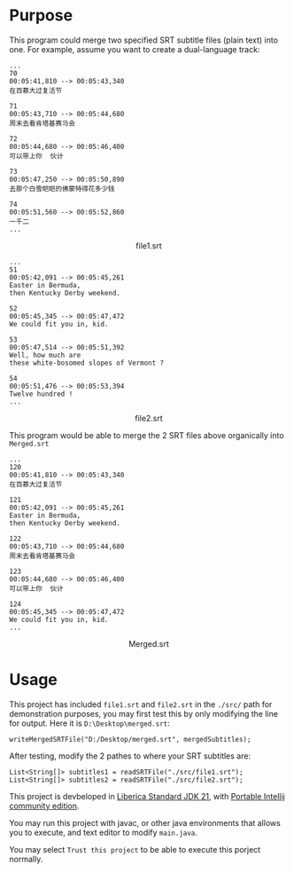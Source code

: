 # Purpose

This program could merge two specified SRT subtitle files (plain text) into one. For example, assume you want to create a dual-language track:

```
...
70
00:05:41,810 --> 00:05:43,340
在百慕大过复活节

71
00:05:43,710 --> 00:05:44,680
周末去看肯塔基赛马会

72
00:05:44,680 --> 00:05:46,400
可以带上你  伙计

73
00:05:47,250 --> 00:05:50,890
去那个白雪皑皑的佛蒙特得花多少钱

74
00:05:51,560 --> 00:05:52,860
一千二
...
```
<p align="center">file1.srt</p>

```
...
51
00:05:42,091 --> 00:05:45,261
Easter in Bermuda,
then Kentucky Derby weekend.

52
00:05:45,345 --> 00:05:47,472
We could fit you in, kid.

53
00:05:47,514 --> 00:05:51,392
Well, how much are
these white-bosomed slopes of Vermont ?

54
00:05:51,476 --> 00:05:53,394
Twelve hundred !
...
```
<p align="center">file2.srt</p>

This program would be able to merge the 2 SRT files above organically into `Merged.srt`

```
...
120
00:05:41,810 --> 00:05:43,340
在百慕大过复活节

121
00:05:42,091 --> 00:05:45,261
Easter in Bermuda,
then Kentucky Derby weekend.

122
00:05:43,710 --> 00:05:44,680
周末去看肯塔基赛马会

123
00:05:44,680 --> 00:05:46,400
可以带上你  伙计

124
00:05:45,345 --> 00:05:47,472
We could fit you in, kid.
...
```
<p align="center">Merged.srt</p>

# Usage

This project has included `file1.srt` and `file2.srt` in the `./src/` path for demonstration purposes, you may first test this by only modifying the line for output. Here it is `D:\Desktop\merged.srt`:
```
writeMergedSRTFile("D:/Desktop/merged.srt", mergedSubtitles);
```

After testing, modify the 2 pathes to where your SRT subtitles are:
```
List<String[]> subtitles1 = readSRTFile("./src/file1.srt");
List<String[]> subtitles2 = readSRTFile("./src/file2.srt");
```


This project is devbeloped in [Liberica Standard JDK 21](https://bell-sw.com/pages/downloads/#jdk-21-lts), with [Portable Intellij community edition](https://github.com/portapps/intellij-idea-community-portable).

You may run this project with javac, or other java environments that allows you to execute, and text editor to modify `main.java`.

You may select `Trust this project` to be able to execute this porject normally.